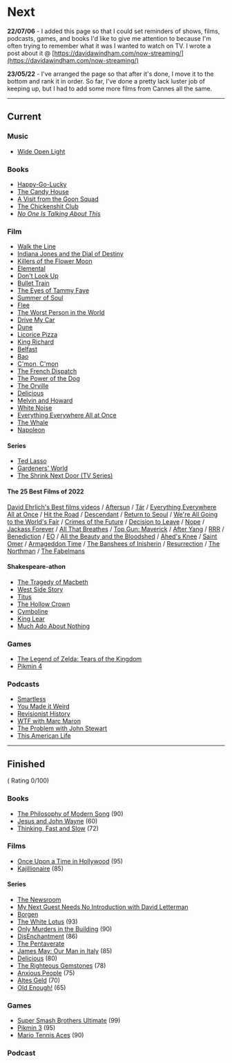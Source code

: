 # Next

**22/07/06** - I added this page so that I could set reminders of shows, films, podcasts, games, and books I'd like to give me attention to because I'm often trying to remember what it was I wanted to watch on TV.  I wrote a post about it @ [https://davidawindham.com/now-streaming/](https://davidawindham.com/now-streaming/)

**23/05/22** - I've arranged the page so that after it's done, I move it to the bottom and rank it in order. So far, I've done a pretty lack luster job of keeping up, but I had to add some more films from Cannes all the same.

---

## Current

### Music

- [Wide Open Light](https://en.wikipedia.org/wiki/Wide_Open_Light)

### Books


- [Happy-Go-Lucky](https://en.wikipedia.org/wiki/Happy-Go-Lucky_(book))
- [The Candy House](https://en.wikipedia.org/wiki/The_Candy_House_(novel))
- [A Visit from the Goon Squad](https://en.wikipedia.org/wiki/A_Visit_from_the_Goon_Squad)
- [The Chickenshit Club](https://en.wikipedia.org/wiki/Jesse_Eisinger)
- [_No One Is Talking About This_](https://en.wikipedia.org/wiki/No_One_Is_Talking_About_This)

### Film

- [Walk the Line](https://en.wikipedia.org/wiki/Walk_the_Line)
- [Indiana Jones and the Dial of Destiny](https://en.wikipedia.org/wiki/Indiana_Jones_and_the_Dial_of_Destiny)
- [Killers of the Flower Moon](https://en.wikipedia.org/wiki/Killers_of_the_Flower_Moon)
- [Elemental](https://en.wikipedia.org/wiki/Elemental_(2023_film))
- [Don't Look Up](https://en.wikipedia.org/wiki/Don%27t_Look_Up)
- [Bullet Train](https://en.wikipedia.org/wiki/Bullet_Train_(film))
- [The Eyes of Tammy Faye](https://en.wikipedia.org/wiki/The_Eyes_of_Tammy_Faye_(2021_film))
- [Summer of Soul](https://en.wikipedia.org/wiki/Summer_of_Soul)
- [Flee](https://en.wikipedia.org/wiki/Flee_(film))
- [The Worst Person in the World](https://en.wikipedia.org/wiki/The_Worst_Person_in_the_World_(film))
- [Drive My Car](https://en.wikipedia.org/wiki/Drive_My_Car)
- [Dune](https://en.wikipedia.org/wiki/Dune)
- [Licorice Pizza](https://en.wikipedia.org/wiki/Licorice_Pizza)
- [King Richard](https://en.wikipedia.org/wiki/King_Richard)
- [Belfast](https://en.wikipedia.org/wiki/Belfast_(film))
- [Bao](https://en.wikipedia.org/wiki/Bao_(film))
- [C'mon, C'mon](https://en.wikipedia.org/wiki/C%27mon_C%27mon_(film))
- [The French Dispatch](https://en.wikipedia.org/wiki/The_French_Dispatch)
- [The Power of the Dog](https://en.wikipedia.org/wiki/The_Power_of_the_Dog)
- [The Orville](https://en.wikipedia.org/wiki/The_Orville)
- [Delicious](https://www.imdb.com/title/tt10738536/)
- [Melvin and Howard](https://en.wikipedia.org/wiki/Melvin_and_Howard)
- [White Noise](https://en.wikipedia.org/wiki/White_Noise_(2022_film))
- [Everything Everywhere All at Once](https://en.wikipedia.org/wiki/Everything_Everywhere_All_at_Once)
- [The Whale](https://en.wikipedia.org/wiki/The_Whale_(2022_film))
- [Napoleon](https://en.wikipedia.org/wiki/Napoleon_(2023_film))

#### Series
- [Ted Lasso](https://en.wikipedia.org/wiki/Ted_Lasso)
- [Gardeners' World](https://en.wikipedia.org/wiki/Gardeners%27_World)
- [The Shrink Next Door (TV Series)](https://en.wikipedia.org/wiki/The_Shrink_Next_Door_(TV_series))



#### The 25 Best Films of 2022
[David Ehrlich's Best films videos](https://www.videocountdowns.com)  /
[Aftersun](https://en.wikipedia.org/wiki/Aftersun) / 
[Tár](https://en.wikipedia.org/wiki/Tár) / 
[Everything Everywhere All at Once](https://en.wikipedia.org/wiki/Everything_Everywhere_All_at_Once) / 
[Hit the Road](https://en.wikipedia.org/wiki/Hit_the_Road_(2021_film)) /
[Descendant](https://en.wikipedia.org/wiki/Descendant_(2022_film)) / 
[Return to Seoul](https://en.wikipedia.org/wiki/Return_to_Seoul) / 
[We're All Going to the World's Fair](https://en.wikipedia.org/wiki/We%27re_All_Going_to_the_World%27s_Fair) / 
[Crimes of the Future](https://en.wikipedia.org/wiki/Crimes_of_the_Future) / 
[Decision to Leave](https://en.wikipedia.org/wiki/Decision_to_Leave) / 
[Nope](https://en.wikipedia.org/wiki/Nope_(film)) / 
[Jackass Forever](https://en.wikipedia.org/wiki/Jackass_Forever) / 
[All That Breathes](https://en.wikipedia.org/wiki/All_That_Breathes) / 
[Top Gun: Maverick](https://en.wikipedia.org/wiki/Top_Gun:_Maverick) / 
[After Yang](https://en.wikipedia.org/wiki/After_Yang) / 
[RRR](https://en.wikipedia.org/wiki/RRR_(film)) / 
[Benediction](https://en.wikipedia.org/wiki/Benediction_(film)) / 
[EO](https://en.wikipedia.org/wiki/EO_(film)) / 
[All the Beauty and the Bloodshed](https://en.wikipedia.org/wiki/All_the_Beauty_and_the_Bloodshed) / 
[Ahed's Knee](https://en.wikipedia.org/wiki/Ahed%27s_Knee) / 
[Saint Omer](https://en.wikipedia.org/wiki/Saint_Omer) / 
[Armageddon Time](https://en.wikipedia.org/wiki/Armageddon_Time) / 
[The Banshees of Inisherin](https://en.wikipedia.org/wiki/The_Banshees_of_Inisherin) / 
[Resurrection](https://en.wikipedia.org/wiki/Resurrection_(2022_film)) / 
[The Northman](https://en.wikipedia.org/wiki/The_Northman) / 
[The Fabelmans](https://en.wikipedia.org/wiki/The_Fabelmans)

#### Shakespeare-athon
- [The Tragedy of Macbeth](https://en.wikipedia.org/wiki/Macbeth)
- [West Side Story](https://en.wikipedia.org/wiki/West_Side_Story_(2021_film))
- [Titus](https://en.wikipedia.org/wiki/Titus_(film))
- [The Hollow Crown](https://en.wikipedia.org/wiki/The_Hollow_Crown_(TV_series))
- [Cymboline](https://en.wikipedia.org/wiki/Cymboline_(film))
- [King Lear](https://en.wikipedia.org/wiki/King_Lear_(2018_film))
- [Much Ado About Nothing](https://en.wikipedia.org/wiki/Much_Ado_About_Nothing_(2012_film))

### Games 
- [The Legend of Zelda: Tears of the Kingdom](https://en.wikipedia.org/wiki/The_Legend_of_Zelda:_Tears_of_the_Kingdom)
- [Pikmin 4](https://en.wikipedia.org/wiki/Pikmin_4)

### Podcasts
- [Smartless](https://en.wikipedia.org/wiki/SmartLess)
- [You Made it Weird](https://en.wikipedia.org/wiki/You_Made_It_Weird_with_Pete_Holmes)
- [Revisionist History](https://en.wikipedia.org/wiki/Revisionist_History_(podcast))
- [WTF with Marc Maron](https://en.wikipedia.org/wiki/WTF_with_Marc_Maron)
- [The Problem with John Stewart](https://en.wikipedia.org/wiki/The_Problem_with_Jon_Stewart)
- [This American Life](https://en.wikipedia.org/wiki/This_American_Life)


---

## Finished 

( Rating 0/100)

### Books

- [The Philosophy of Modern Song](https://en.wikipedia.org/wiki/The_Philosophy_of_Modern_Song) (90)
- [Jesus and John Wayne](https://en.wikipedia.org/wiki/Jesus_and_John_Wayne) (60)
- [Thinking, Fast and Slow](https://en.wikipedia.org/wiki/Thinking,_Fast_and_Slow) (72)

### Films

- [Once Upon a Time in Hollywood](https://en.wikipedia.org/wiki/Once_Upon_a_Time_in_Hollywood) (95)
- [Kajillionaire](https://en.wikipedia.org/wiki/Kajillionaire) (85)

#### Series

- [The Newsroom](https://en.wikipedia.org/wiki/The_Newsroom_(American_TV_series))
- [My Next Guest Needs No Introduction with David Letterman](https://en.wikipedia.org/wiki/My_Next_Guest_Needs_No_Introduction_with_David_Letterman)
- [Borgen](https://en.wikipedia.org/wiki/Borgen_(TV_series)) 
- [The White Lotus](https://en.wikipedia.org/wiki/The_White_Lotus) (93)
- [Only Murders in the Building](https://en.wikipedia.org/wiki/Only_Murders_in_the_Building) (90)
- [DisEnchantment](https://en.wikipedia.org/wiki/Disenchantment_(TV_series)) (86)
- [The Pentaverate](https://en.wikipedia.org/wiki/The_Pentaverate)
- [James May: Our Man in Italy](https://en.wikipedia.org/wiki/James_May:_Our_Man_in_Italy) (85)
- [Delicious](https://www.imdb.com/title/tt10738536/) (80)
- [The Righteous Gemstones](https://en.wikipedia.org/wiki/The_Righteous_Gemstones) (78)
- [Anxious People](https://en.wikipedia.org/wiki/Anxious_People_(TV_series)) (75)
- [Altes Geld](https://en.wikipedia.org/wiki/Altes_Geld) (70)
- [Old Enough!](https://en.wikipedia.org/wiki/Old_Enough!) (65)

### Games

- [Super Smash Brothers Ultimate](https://en.wikipedia.org/wiki/Super_Smash_Bros._Ultimate) (99)
- [Pikmin 3](https://en.wikipedia.org/wiki/Pikmin) (95)
- [Mario Tennis Aces](https://en.wikipedia.org/wiki/Mario_Tennis_Aces) (90)

### Podcast

